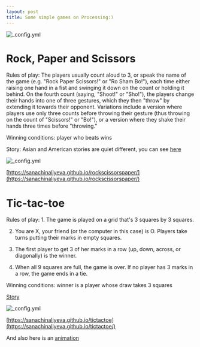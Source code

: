 ```yaml
---
layout: post
title: Some simple games on Processing:)
---
```

![_config.yml](https://d13yacurqjgara.cloudfront.net/users/107935/screenshots/840061/drib-processing.png)

# Rock, Paper and Scissors

Rules of play: The players usually count aloud to 3, or speak the name of the game (e.g. "Rock Paper Scissors!" or "Ro Sham Bo!"), each time either raising one hand in a fist and swinging it down on the count or holding it behind. On the fourth count (saying, "Shoot!" or "Sho!"), the players change their hands into one of three gestures, which they then "throw" by extending it towards their opponent. Variations include a version where players use only three counts before throwing their gesture (thus throwing on the count of "Scissors!" or "Bo!"), or a version where they shake their hands three times before "throwing."

Winning conditions: player who beats wins

Story: Asian and American stories are quiet different, you can see [here](https://en.wikipedia.org/wiki/Rock-paper-scissors#History)

![_config.yml](http://www.bitrebels.com/wp-content/uploads/2009/08/RockPaperScissors.jpg)

[https://sanachinaliyeva.github.io/rockscissorspaper/](https://sanachinaliyeva.github.io/rockscissorspaper/)


# Tic-tac-toe

Rules of play: 1. The game is played on a grid that's 3 squares by 3 squares.

2. You are X, your friend (or the computer in this case) is O. Players take turns putting their marks in empty squares.

3. The first player to get 3 of her marks in a row (up, down, across, or diagonally) is the winner.

4. When all 9 squares are full, the game is over. If no player has 3 marks in a row, the game ends in a tie.

Winning conditions: winner is a player whose draw takes 3 squares

[Story](https://en.wikipedia.org/wiki/Tic-tac-toe#History)

![_config.yml](https://3.bp.blogspot.com/-63VGYtk3meE/VweEwDsugdI/AAAAAAAAB9s/VPU5qkaVV84d7rJIgSpUYJQn1wL0tJOEA/s1600/tic-tac-toe-clip-art-370195.png)

[https://sanachinaliyeva.github.io/tictactoe](https://sanachinaliyeva.github.io/tictactoe/)

And also here is an [animation ](https://sanachinaliyeva.github.io/collision/)
